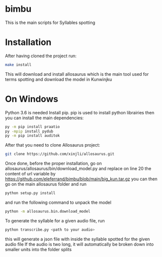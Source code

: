 # bimbu
This is the main scripts for Syllables spotting
# Installation
After having cloned the project run:

```bash
make install
```
This will download and install allosaurus which is the main tool used for terms spotting and download the model in Kunwinjku

# On Windows
Python 3.6 is needed
Install pip. pip is used to install python librairies
then you can install the main dependencies:
```bash
py -m pip install praatio
py -mpip install pydub
py -m pip install auditok
```
After that you need to clone Allosaurus project:
```bash
git clone https://github.com/xinjli/allosaurus.git
```
Once done, before the proper installation, go on allosaurus/allosaurus/bin/download_model.py and replace on line 20 the content of url variable by https://github.com/eleferrand/bimbu/blob/main/big_kun.tar.gz
you can then go on the main allosaurus folder and run
```bash
python setup.py install
```
and run the following command to unpack the model
```bash
python -m allosaurus.bin.download_model
```
To generate the syllable for a given audio file, run
```bash
python transcribe.py <path to your audio>
```
this will generate a json file with inside the syllable spotted for the given audio file
If the audio is two long, it will automatically be broken down into smaller units into the folder splits
